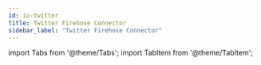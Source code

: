 ```yaml
---
id: io-twitter
title: Twitter Firehose Connector
sidebar_label: "Twitter Firehose Connector"
---
```


import Tabs from '@theme/Tabs';
import TabItem from '@theme/TabItem';


